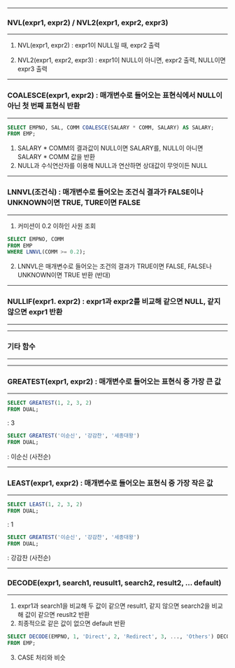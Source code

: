 -----
### NVL(expr1, expr2) / NVL2(expr1, expr2, expr3)
-----
1. NVL(expr1, expr2) : expr1이 NULL일 때, expr2 출력

2. NVL2(expr1, expr2, expr3) : expr1이 NULL이 아니면, expr2 출력, NULL이면 expr3 출력

-----
### COALESCE(expr1, expr2) : 매개변수로 들어오는 표현식에서 NULL이 아닌 첫 번째 표현식 반환
-----
```sql
SELECT EMPNO, SAL, COMM COALESCE(SALARY * COMM, SALARY) AS SALARY;
FROM EMP;
```
1. SALARY * COMM의 결과값이 NULL이면 SALARY를, NULL이 아니면 SALARY * COMM 값을 반환
2. NULL과 수식연산자를 이용해 NULL과 연산하면 상대값이 무엇이든 NULL

-----
### LNNVL(조건식) : 매개변수로 들어오는 조건식 결과가 FALSE이나 UNKNOWN이면 TRUE, TURE이면 FALSE
-----
1. 커미션이 0.2 이하인 사원 조회
```sql
SELECT EMPNO, COMM
FROM EMP
WHERE LNNVL(COMM >= 0.2);
```

2. LNNVL은 매개변수로 들어오는 조건의 결과가 TRUE이면 FALSE, FALSE나 UNKNOWN이면 TRUE 반환 (반대)

-----
### NULLIF(expr1. expr2) : expr1과 expr2를 비교해 같으면 NULL, 같지 않으면 expr1 반환
-----

-----
### 기타 함수
-----
-----
### GREATEST(expr1, expr2) : 매개변수로 들어오는 표현식 중 가장 큰 값
-----
```sql
SELECT GREATEST(1, 2, 3, 2)
FROM DUAL;
```
: 3

```sql
SELECT GREATEST('이순신', '강감찬', '세종대왕')
FROM DUAL;
```
: 이순신 (사전순)

-----
### LEAST(expr1, expr2) : 매개변수로 들어오는 표현식 중 가장 작은 값
-----
```sql
SELECT LEAST(1, 2, 3, 2)
FROM DUAL;
```
: 1

```sql
SELECT GREATEST('이순신', '강감찬', '세종대왕')
FROM DUAL;
```
: 강감찬 (사전순)

-----
### DECODE(expr1, search1, reusult1, search2, result2, ... default)
-----
1. expr1과 search1을 비교해 두 값이 같으면 result1, 같지 않으면 search2을 비교해 값이 같으면 reuslt2 반환
2. 최종적으로 같은 값이 없으면 default 반환

```sql
SELECT DECODE(EMPNO, 1, 'Direct', 2, 'Redirect', 3, ..., 'Others') DECODES
FROM EMP;
```
3. CASE 처리와 비슷
